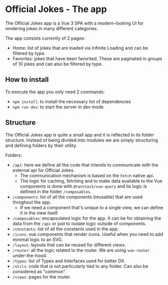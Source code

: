 # Official Jokes - The app

The Official Jokes app is a Vue 3 SPA with a modern-looking UI for rendering jokes in many different categories.

The app consists currently of 2 pages:

- Home: list of jokes that are loaded via Infinite Loading and can be filtered by type.
- Favorites: jokes that have been favorited. These are paginated in groups of 10 jokes and can also be filtered by type.

## How to install

To execute the app you only need 2 commands:

- `npm install`: to install the necessary list of dependencies
- `npm run dev`: to start the server in dev mode

## Structure

The Official Jokes app is quite a small app and it is reflected in its folder structure.
Instead of being divided into modules we are simply structuring and defining folders by their utility.

Folders:

- `/api`: here we define all the code that intends to communicate with the external api for Official Jokes.
  - The communication mechanism is based on the `Fetch` native api.
  - The logic for caching, fetching and to make data available to the Vue components is done with `@tanstack/vue-query` and its logic is defined in the folder `/composables`.
- `/components`: list of all the components (reusable) that are used throghout the app.
  - If we need a component that's unique to a single view, we can define it in the view itself.
- `/composables`: encapsulated logic for the app. It can be for obtaining the data from the `/api` or just to isolate logic outside of components.
- `/constants`: list of all the constants used in the app.
- `/icons`: vue components that render icons. Useful when you need to add minimal logic to an SVG.
- `/layout`: layouts that can be reused for different views.
- `/router`: all the logic related to the router. We are using `vue-router` under-the-hood.
- `/types`: list of Types and Interfaces used for better DX.
- `/utils`: code that is not particularly tied to any folder. Can also be considered as "common".
- `/views`: pages for the router.
